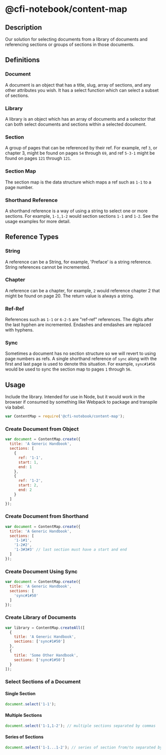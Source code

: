 # @cfi-notebook/content-map

## Description

Our solution for selecting documents from a library of documents and
referencing sections or groups of sections in those documents.

## Definitions

### Document

A document is an object that has a title, slug, array of sections, and any
other attributes you wish. It has a select function which can select a subset
of sections.

### Library

A library is an object which has an array of documents and a selector that can
both select documents and sections within a selected document.

### Section

A group of pages that can be referenced by their ref. For example, ref `3`, or
chapter 3, might be found on pages `54` through `69`, and ref `5-3-1` might be
found on pages `121` through `121`.

### Section Map

The section map is the data structure which maps a ref such as `1-1` to a page
number.

### Shorthand Reference

A shorthand reference is a way of using a string to select one or more
sections. For example, `1-1,1-2` would section sections `1-1` and `1-2`. See
the usage examples for more detail.

## Reference Types

### String

A reference can be a String, for example, 'Preface' is a string reference.
String references cannot be incremented.

### Chapter

A reference can be a chapter, for example, `2` would reference chapter 2 that
might be found on page 20. The return value is always a string.

### Ref-Ref

References such as `1-1` or `6-2-5` are "ref-ref" references. The digits after
the last hyphen are incremented. Endashes and emdashes are replaced with
hyphens.

### Sync

Sometimes a document has no section structure so we will revert to using page
numbers as refs. A single shorthand reference of `sync` along with the first
and last page is used to denote this situation. For example, `sync#1#56` would
be used to sync the section map to pages `1` through `56`.

## Usage

Include the library. Intended for use in Node, but it would work in the browser
if consumed by something like Webpack to package and transpile via babel.

```javascript
var ContentMap = require('@cfi-notebook/content-map');
```

### Create Document from Object

```javascript
var document = ContentMap.create({
  title: 'A Generic Handbook',
  sections: [
    {
      ref: '1-1',
      start: 1,
      end: 1
    },
    {
      ref: '1-2',
      start: 2,
      end: 2
    }
  ]
});
```

### Create Document from Shorthand

```javascript
var document = ContentMap.create({
  title: 'A Generic Handbook',
  sections: [
    '1-1#1',
    '1-2#2',
    '1-3#3#3' // last section must have a start and end
  ]
});
```

### Create Document Using Sync

```javascript
var document = ContentMap.create({
  title: 'A Generic Handbook',
  sections: [
    'sync#1#50'
  ]
});
```

### Create Library of Documents

```javascript
var library = ContentMap.createAll([
  {
    title: 'A Generic Handbook',
    sections: ['sync#1#50']
  },
  {
    title: 'Some Other Handbook',
    sections: ['sync#1#50']
  }
]);
```

### Select Sections of a Document

#### Single Section

```javascript
document.select('1-1');
```

#### Multiple Sections

```javascript
document.select('1-1,1-2'); // multiple sections separated by commas
```

#### Series of Sections

```javascript
document.select('1-1...1-2'); // series of section from/to separated by ...
```
